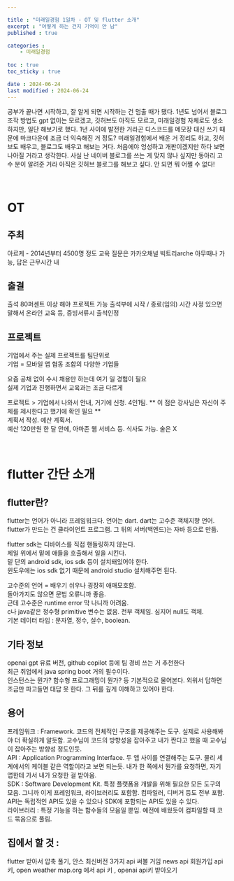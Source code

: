 ```yaml
---

title : "미래일경험 1일차 - OT 및 flutter 소개"
excerpt : "어떻게 하는 건지 기억이 안 남"
published : true

categories : 
    - 미래일경험
  
toc : true
toc_sticky : true

date : 2024-06-24
last modified : 2024-06-24
---
```



공부가 끝나면 시작하고, 잘 알게 되면 시작하는 건 멈출 때가 됐다. 
1년도 넘어서 블로그 조작 방법도 gpt 없이는 모르겠고, 깃허브도 아직도 모르고, 미래일경험 자체로도 생소하지만, 일단 해보기로 했다.
1년 사이에 발전한 거라곤 디스코드를 메모장 대신 쓰기 때문에 마크다운에 조금 더 익숙해진 거 정도? 
미래일경험에서 배운 거 정리도 하고, 깃허브도 배우고, 블로그도 배우고 해보는 거다.
처음에야 엉성하고 개판이겠지만 하다 보면 나아질 거라고 생각한다. 
사실 난 네이버 블로그를 쓰는 게 맞지 않나 싶지만 동아리 고수 분이 알려준 거라 아직은 깃허브 블로그를 해보고 싶다.
안 되면 뭐 어쩔 수 없다!
<br/>
<br>
<br/>
# OT

## 주최
아르케 - 2014년부터 4500명 정도 교육
질문은 카카오채널 빅트리arche 아무때나 가능, 답은 근무시간 내


## 출결
출석 80퍼센트 이상 해야 프로젝트 가능
출석부에 시작 / 종료(임의) 시간
사정 있으면 말해서 온라인 교육 등, 증빙서류시 출석인정


## 프로젝트
기업에서 주는 실제 프로젝트를 팀단위로
<br/>
기업 = 모바일 앱 협동 조합의 다양한 기업들

요즘 공채 없이 수시 채용만 하는데 여기 일 경험이 필요
<br/>
실제 기업과 진행하면서 교육과는 조금 다르게

프로젝트 > 기업에서 나와서 안내, 거기에 신청. 4인1팀. ** 이 점은 강사님은 자신이 주제를 제시한다고 했기에 확인 필요 **
<br/>
계획서 작성. 예산 계획서.
<br/>
예산 120만원 한 달 안에, 아마존 웹 서비스 등. 식사도 가능. 술은 X
<br/>
<br>
<br/>
# flutter 간단 소개

## flutter란?
flutter는 언어가 아니라 프레임워크다. 언어는 dart. dart는 고수준 객체지향 언어.
<br/>
flutter가 만드는 건 클라이언트 프로그램. 그 뒤의 서버(백엔드)는 자바 등으로 만듦.

flutter sdk는 디바이스를 직접 핸들링하지 않는다.
<br/>
제일 위에서 밑에 애들을 호출해서 일을 시킨다.
<br/>
밑 단의 android sdk, ios sdk 등이 설치돼있어야 한다.
<br/>
윈도우에는 ios sdk 없기 때문에 android studio 설치해주면 된다.

고수준의 언어 = 배우기 쉬우나 굉장히 애매모호함.
<br/>
돌아가지도 않으면 문법 오류니까 좋음.
<br/>
근데 고수준은 runtime error 막 나니까 어려움.
<br/>
c나 java같은 정수형 primitive 변수는 없음. 전부 객체임. 심지어 null도 객체.
<br/>
기본 데이터 타입 : 문자열, 정수, 실수, boolean.

## 기타 정보
openai gpt 유료 버전, github copilot 등에 팀 경비 쓰는 거 추천한다
<br/>
최근 취업에서 java spring boot 거의 필수이다.
<br/>
인스턴스는 뭔가? 함수형 프로그래밍이 뭔가? 등 기본적으로 물어본다. 외워서 답하면 조금만 파고들면 대답 못 한다. 그 뒤를 깊게 이해하고 있어야 한다.

## 용어
프레임워크 : Framework. 코드의 전체적인 구조를 제공해주는 도구. 실제로 사용해봐야 더 확실하게 알듯함. 교수님이 코드의 방향성을 잡아주고 내가 짠다고 했을 때 교수님이 잡아주는 방향성 정도인듯.
<br/>
API : Application Programming Interface. 두 앱 사이를 연결해주는 도구. 물리 세계에서의 케이블 같은 역할이라고 보면 되는듯. 내가 한 쪽에서 뭔가를 요청하면, 자기 앱한테 가서 내가 요청한 걸 받아옴.
<br/>
SDK : Software Development Kit. 특정 플랫폼용 개발을 위해 필요한 모든 도구의 모음. 그니까 이게 프레임워크, 라이브러리도 포함함. 컴파일러, 디버거 등도 전부 포함. API는 독립적인 API도 있을 수 있으나 SDK에 포함되는 API도 있을 수 있다.
<br/>
라이브러리 : 특정 기능을 하는 함수들의 모음일 뿐임. 예전에 배웠듯이 컴파일할 때 코드 묶음으로 풀림.

## 집에서 할 것 : 
flutter 받아서 압축 풀기, 안스 최신버전
3가지 api 써볼 거임
news api 회원가입 api 키,
open weather map.org 에서 api 키 ,
openai api키 받아오기
